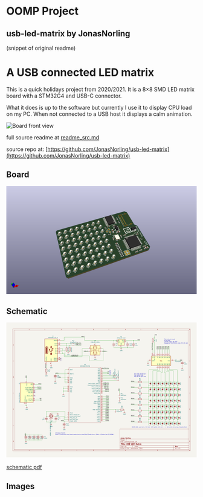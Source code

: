 # OOMP Project  
## usb-led-matrix  by JonasNorling  
  
(snippet of original readme)  
  
A USB connected LED matrix  
==========================  
  
This is a quick holidays project from 2020/2021. It is a 8×8 SMD LED matrix board with a STM32G4 and USB-C connector.  
  
What it does is up to the software but currently I use it to display CPU load on my PC. When not connected to a USB host it displays a calm animation.  
  
![Board front view](doc/rev-a.jpg "rev.A board")  
  
  full source readme at [readme_src.md](readme_src.md)  
  
source repo at: [https://github.com/JonasNorling/usb-led-matrix](https://github.com/JonasNorling/usb-led-matrix)  
## Board  
  
[![working_3d.png](working_3d_600.png)](working_3d.png)  
## Schematic  
  
[![working_schematic.png](working_schematic_600.png)](working_schematic.png)  
  
[schematic pdf](working_schematic.pdf)  
## Images  
